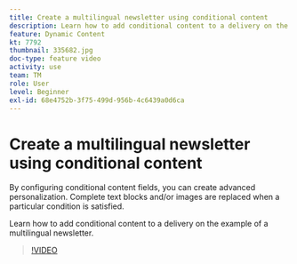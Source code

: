 ```yaml
---
title: Create a multilingual newsletter using conditional content
description: Learn how to add conditional content to a delivery on the example of a multilingual newsletter.
feature: Dynamic Content
kt: 7792
thumbnail: 335682.jpg
doc-type: feature video
activity: use
team: TM
role: User
level: Beginner
exl-id: 68e4752b-3f75-499d-956b-4c6439a0d6ca
---
```

# Create a multilingual newsletter using conditional content

By configuring conditional content fields, you can create advanced personalization. Complete text blocks and/or images are replaced when a particular condition is satisfied.

Learn how to add conditional content to a delivery on the example of a multilingual newsletter.

>[!VIDEO](https://video.tv.adobe.com/v/335682?quality=12&learn=on)
